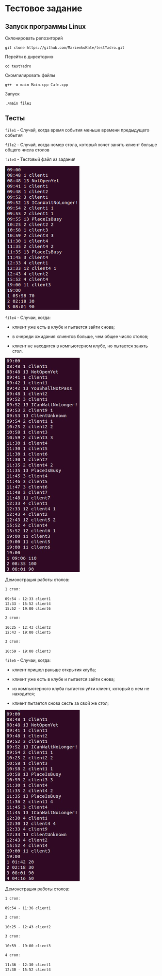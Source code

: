 # Тестовое задание
## Запуск программы Linux
Склонировать репозиторий

```
git clone https://github.com/MarienkoKate/testYadro.git
```
Перейти в директорию

```
cd testYadro
```
Скомпилировать файлы

```
g++ -o main Main.cpp Cafe.cpp
```

Запуск

```
./main file1
```

## Тесты



`file1` - Случай, когда время события меньше времени предыдущего события

`file2` - Случай, когда номер стола, который хочет занять клиент больше общего числа столов

`file3` - Тестовый файл из задания

![Image alt](https://github.com/MarienkoKate/testYadro/blob/main/results/3.png)

`file4` - Случаи, когда:

- клиент уже есть в клубе и пытается зайти снова;

- в очереди ожидания клиентов больше, чем общее число столов;

- клиент не находится в компьютерном клубе, но пытается занять стол.

![Image alt](https://github.com/MarienkoKate/testYadro/blob/main/results/4.png)

Демонстрация работы столов:
```
1 стол:

09:54 - 12:33 client1
12:33 - 15:52 client4
15:52 - 19:00 client6
```
```
2 стол:

10:25 - 12:43 client2
12:43 - 19:00 client5
```
```
3 стол:

10:59 - 19:00 client3

```



`file5` - Случаи, когда:

- клиент пришел раньше открытия клуба;

- клиент уже есть в клубе и пытается зайти снова;

- из компьютерного клуба пытается уйти клиент, который в нем не находится;

- клиент пытается снова сесть за свой же стол;

![Image alt](https://github.com/MarienkoKate/testYadro/blob/main/results/5.png)

Демонстрация работы столов:
```
1 стол:

09:54 - 11:36 client1
```
```
2 стол:

10:25 - 12:43 client2
```
```
3 стол:

10:59 - 19:00 client3

```
```
4 стол:

11:36 - 12:30 client1
12:30 - 15:52 client4
```



